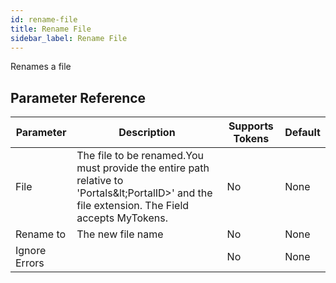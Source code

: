 ```yaml
---
id: rename-file
title: Rename File
sidebar_label: Rename File
---
```



Renames a file

## Parameter Reference
| Parameter | Description | Supports Tokens | Default |
| -- | -- | -- | -- |
| File | The file to be renamed.You must provide the entire path relative to 'Portals\&lt;PortalID&gt;' and the file extension. The Field accepts MyTokens. | No | None |
| Rename to | The new file name | No | None |
| Ignore Errors |  | No | None |
